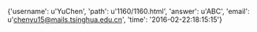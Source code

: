 {'username': u'YuChen', 'path': u'1160/1160.html', 'answer': u'ABC', 'email': u'chenyu15@mails.tsinghua.edu.cn', 'time': '2016-02-22:18:15:15'}